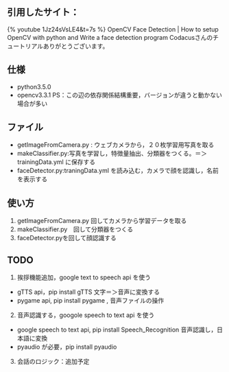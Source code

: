 ﻿## 引用したサイト：
{% youtube 1Jz24sVsLE4&t=7s %}
OpenCV Face Detection | How to setup OpenCV with python and Write a face detection program
Codacusさんのチュートリアルありがとうございます。

## 仕様
- python3.5.0
- opencv3.3.1 
PS：この辺の依存関係結構重要，バージョンが違うと動かない場合が多い


## ファイル

- getImageFromCamera.py : ウェブカメラから，２０枚学習用写真を取る
- makeClassifier.py:写真を学習し，特徴量抽出、分類器をつくる。＝＞trainingData.yml に保存する
- faceDetector.py:traningData.yml を読み込む，カメラで顔を認識し，名前を表示する

## 使い方

1. getImageFromCamera.py 回してカメラから学習データを取る
2. makeClassifier.py　回して分類器をつくる
3. faceDetector.pyを回して顔認識する

## TODO
1. 挨拶機能追加，google text to speech api を使う
- gTTS api，pip install gTTS 文字＝＞音声に変換する
- pygame api, pip install pygame , 音声ファイルの操作

2. 音声認識する，googole speech to text api を使う
- google speech to text api, pip install Speech_Recognition 音声認識し，日本語に変換
- pyaudio が必要，pip install pyaudio

3. 会話のロジック：追加予定